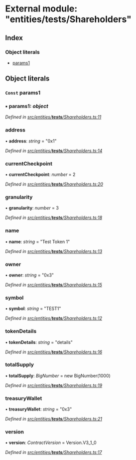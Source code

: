 # External module: "entities/**tests**/Shareholders"

## Index

### Object literals

- [params1](_entities___tests___shareholders_.md#const-params1)

## Object literals

### `Const` params1

### ▪ **params1**: _object_

_Defined in [src/entities/**tests**/Shareholders.ts:11](https://github.com/PolymathNetwork/polymath-sdk/blob/660aba8/src/entities/__tests__/Shareholders.ts#L11)_

### address

• **address**: _string_ = "0x1"

_Defined in [src/entities/**tests**/Shareholders.ts:14](https://github.com/PolymathNetwork/polymath-sdk/blob/660aba8/src/entities/__tests__/Shareholders.ts#L14)_

### currentCheckpoint

• **currentCheckpoint**: _number_ = 2

_Defined in [src/entities/**tests**/Shareholders.ts:20](https://github.com/PolymathNetwork/polymath-sdk/blob/660aba8/src/entities/__tests__/Shareholders.ts#L20)_

### granularity

• **granularity**: _number_ = 3

_Defined in [src/entities/**tests**/Shareholders.ts:18](https://github.com/PolymathNetwork/polymath-sdk/blob/660aba8/src/entities/__tests__/Shareholders.ts#L18)_

### name

• **name**: _string_ = "Test Token 1"

_Defined in [src/entities/**tests**/Shareholders.ts:13](https://github.com/PolymathNetwork/polymath-sdk/blob/660aba8/src/entities/__tests__/Shareholders.ts#L13)_

### owner

• **owner**: _string_ = "0x3"

_Defined in [src/entities/**tests**/Shareholders.ts:15](https://github.com/PolymathNetwork/polymath-sdk/blob/660aba8/src/entities/__tests__/Shareholders.ts#L15)_

### symbol

• **symbol**: _string_ = "TEST1"

_Defined in [src/entities/**tests**/Shareholders.ts:12](https://github.com/PolymathNetwork/polymath-sdk/blob/660aba8/src/entities/__tests__/Shareholders.ts#L12)_

### tokenDetails

• **tokenDetails**: _string_ = "details"

_Defined in [src/entities/**tests**/Shareholders.ts:16](https://github.com/PolymathNetwork/polymath-sdk/blob/660aba8/src/entities/__tests__/Shareholders.ts#L16)_

### totalSupply

• **totalSupply**: _BigNumber_ = new BigNumber(1000)

_Defined in [src/entities/**tests**/Shareholders.ts:19](https://github.com/PolymathNetwork/polymath-sdk/blob/660aba8/src/entities/__tests__/Shareholders.ts#L19)_

### treasuryWallet

• **treasuryWallet**: _string_ = "0x3"

_Defined in [src/entities/**tests**/Shareholders.ts:21](https://github.com/PolymathNetwork/polymath-sdk/blob/660aba8/src/entities/__tests__/Shareholders.ts#L21)_

### version

• **version**: _ContractVersion_ = Version.V3_1_0

_Defined in [src/entities/**tests**/Shareholders.ts:17](https://github.com/PolymathNetwork/polymath-sdk/blob/660aba8/src/entities/__tests__/Shareholders.ts#L17)_
